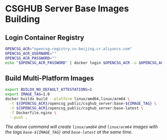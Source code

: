 # CSGHUB Server Base Images Building 

## Login Container Registry
```bash
OPENCSG_ACR="opencsg-registry.cn-beijing.cr.aliyuncs.com"
OPENCSG_ACR_USERNAME=""
OPENCSG_ACR_PASSWORD=""
echo "$OPENCSG_ACR_PASSWORD" | docker login $OPENCSG_ACR -u $OPENCSG_ACR_USERNAME --password-stdin
```

## Build Multi-Platform Images
```bash
export BUILDX_NO_DEFAULT_ATTESTATIONS=1
export IMAGE_TAG=1.0
docker buildx build --platform linux/amd64,linux/arm64 \
  -t ${OPENCSG_ACR}/opencsg_public/csghub_server:base-${IMAGE_TAG} \
  -t ${OPENCSG_ACR}/opencsg_public/csghub_server:base-latest \
  -f Dockerfile.nginx \
  --push .
```
*The above command will create `linux/amd64` and `linux/arm64` images with the tags `base-${IMAGE_TAG}` and `base-latest` at the same time.*

